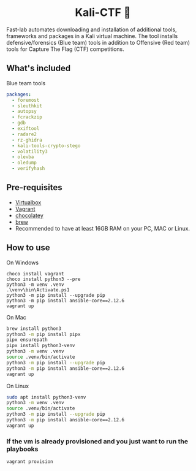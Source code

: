 <div align="center">
  <h1> Kali-CTF 👋 </h1>
</div>

Fast-lab automates downloading and installation of additional tools, frameworks and packages in a Kali virtual machine. The tool installs defensive/forensics (Blue team) tools in addition to Offensive (Red team) tools for Capture The Flag (CTF) competitions.

## What's included

Blue team tools

```yaml
packages:
  - foremost
  - sleuthkit
  - autopsy
  - fcrackzip
  - gdb
  - exiftool
  - radare2
  - rz-ghidra
  - kali-tools-crypto-stego
  - volatility3
  - olevba
  - oledump
  - verifyhash
```

## Pre-requisites

- [Virtualbox](https://www.virtualbox.org/wiki/Downloads)
- [Vagrant](https://www.vagrantup.com/downloads)
- [chocolatey](https://chocolatey.org/install)
- [brew](https://brew.sh/)
- Recommended to have at least 16GB RAM on your PC, MAC or Linux.

## How to use

On Windows

```pwsh
choco install vagrant
choco install python3 --pre 
python3 -m venv .venv
.\venv\bin\Activate.ps1
python3 -m pip install --upgrade pip
python3 -m pip install ansible-core==2.12.6
vagrant up
```

On Mac

```bash
brew install python3
python3 -m pip install pipx
pipx ensurepath
pipx install python3-venv
python3 -m venv .venv
source .venv/bin/activate
python3 -m pip install --upgrade pip
python3 -m pip install ansible-core==2.12.6
vagrant up
```

On Linux

```bash
sudo apt install python3-venv
python3 -m venv .venv
source .venv/bin/activate
python3 -m pip install --upgrade pip
python3 -m pip install ansible-core==2.12.6
vagrant up
```

### If the vm is already provisioned and you just want to run the playbooks

```bash
vagrant provision
```
